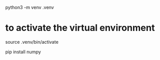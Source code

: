 python3 -m venv .venv

# to activate the virtual environment
source .venv/bin/activate


pip install numpy
